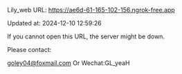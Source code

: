 Lily_web URL: https://ae6d-61-165-102-156.ngrok-free.app

Updated at: 2024-12-10 12:59:26

If you cannot open this URL, the server might be down.

Please contact: 

goley04@foxmail.com Or Wechat:GL_yeaH